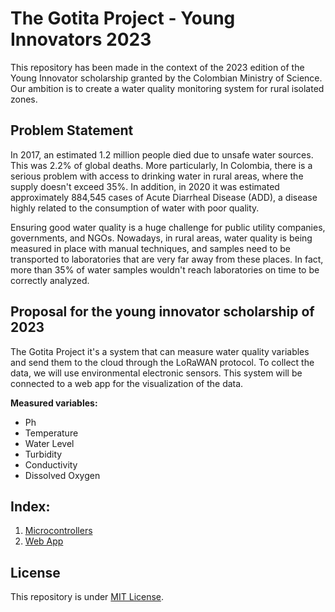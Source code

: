# The Gotita Project - Young Innovators 2023

This repository has been made in the context of the 2023 edition of the Young Innovator scholarship granted by the Colombian Ministry of Science. Our ambition is to create a water quality monitoring system for rural isolated zones.

## Problem Statement

In 2017, an estimated 1.2 million people died due to unsafe water sources. This was 2.2% of global deaths. More particularly, In Colombia, there is a serious problem with access to drinking water in rural areas, where the supply doesn't exceed 35%. In addition, in 2020 it was estimated approximately 884,545 cases of Acute Diarrheal Disease (ADD), a disease highly related to the consumption of water with poor quality.

Ensuring good water quality is a huge challenge for public utility companies, governments, and NGOs. Nowadays, in rural areas, water quality is being measured in place with manual techniques, and samples need to be transported to laboratories that are very far away from these places. In fact, more than 35% of water samples wouldn't reach laboratories on time to be correctly analyzed.

## Proposal for the young innovator scholarship of 2023

The Gotita Project it's a system that can measure water quality variables and send them to the cloud through the LoRaWAN protocol. To collect the data, we will use environmental electronic sensors. This system will be connected to a web app for the visualization of the data. 

**Measured variables:**
- Ph
- Temperature
- Water Level
- Turbidity
- Conductivity
- Dissolved Oxygen

## Index:
1. [Microcontrollers]()
2. [Web App]()


## License 

This repository is under [MIT License](https://github.com/clem-gh/TheGotitaProject_YI2023/blob/main/LICENSE.md).
